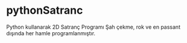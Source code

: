 # pythonSatranc
Python kullanarak 2D Satranç Programı
Şah çekme, rok ve en passant dışında her hamle programlanmıştır.
